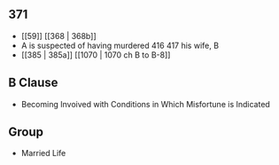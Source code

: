 ## 371
- [[59]] [[368 | 368b]] 
- A is suspected of having murdered 416 417 his wife, B
- [[385 | 385a]] [[1070 | 1070 ch B to B-8]] 

## B Clause
- Becoming Invoived with Conditions in Which Misfortune is Indicated

## Group
- Married Life

